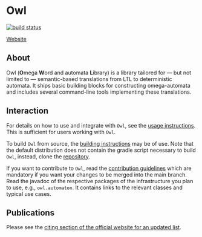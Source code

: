 # Owl 

[![build status](https://gitlab.lrz.de/i7/owl/badges/master/build.svg)](https://gitlab.lrz.de/i7/owl/commits/master)

[Website](https://owl.model.in.tum.de/)

## About

Owl (**O**mega **W**ord and automata **L**ibrary) is a library tailored for &mdash; but not limited to &mdash; semantic-based translations from LTL to deterministic automata.
It ships basic building blocks for constructing omega-automata and includes several command-line tools implementing these translations.

## Interaction

For details on how to use and integrate with `Owl`, see the [usage instructions](doc/USAGE.md).
This is sufficient for users working with `Owl`.

To build `Owl` from source, the [building instructions](doc/BUILDING.md) may be of use.
Note that the default distribution does not contain the gradle script necessary to build `Owl`, instead, clone the [repository](https://gitlab.lrz.de/i7/owl).

If you want to contribute to `Owl`, read the [contribution guidelines](CONTRIBUTING.md) which are mandatory if you want your changes to be merged into the main branch.
Read the javadoc of the respective packages of the infrastructure you plan to use, e.g., `owl.automaton`.
It contains links to the relevant classes and typical use cases.

## Publications

Please see the [citing section of the official website for an updated list](https://owl.model.in.tum.de/#citing).